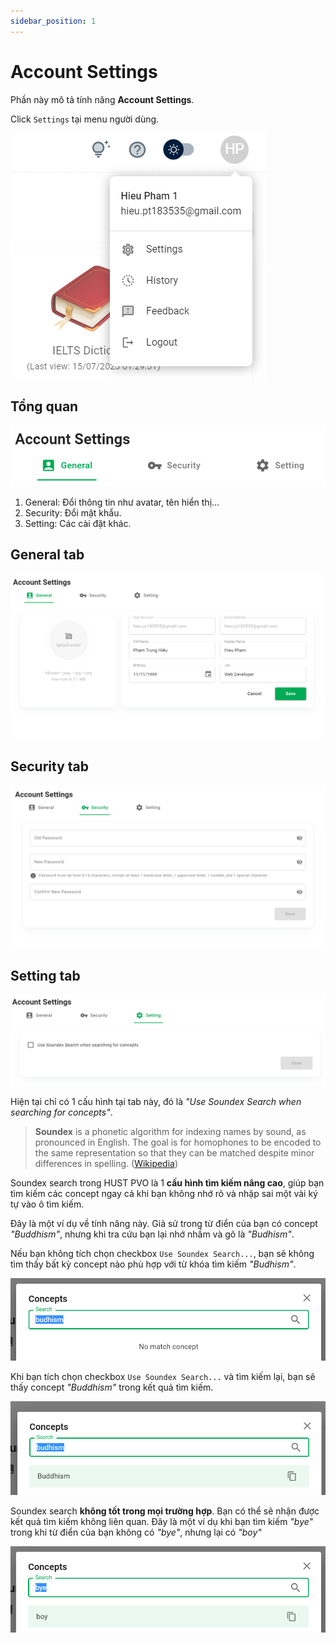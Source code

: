 ```yaml
---
sidebar_position: 1
---
```


# Account Settings

Phần này mô tả tính năng **Account Settings**.

Click ```Settings``` tại menu người dùng.

![User menu](../img/userMenu.png)

## Tổng quan

![Account settings tabs](./img/tabs.png)

1. General: Đổi thông tin như avatar, tên hiển thị...
2. Security: Đổi mật khẩu.
3. Setting: Các cài đặt khác.

## General tab

![General tab](./img/generalTab.png)

## Security tab

![Security tab](./img/securityTab.png)

## Setting tab

![Setting tab](./img/settingTab.png)

Hiện tại chỉ có 1 cấu hình tại tab này, đó là *"Use Soundex Search when searching for concepts"*.

>**Soundex** is a phonetic algorithm for indexing names by sound, as pronounced in English. The goal is for homophones to be encoded to the same representation so that they can be matched despite minor differences in spelling. ([Wikipedia](https://en.wikipedia.org/wiki/Soundex))

Soundex search trong HUST PVO là 1 **cấu hình tìm kiếm nâng cao**, giúp bạn tìm kiếm các concept ngay cả khi bạn không nhớ rõ và nhập sai một vài ký tự vào ô tìm kiếm.

Đây là một ví dụ về tính năng này. Giả sử trong từ điển của bạn có concept *"Buddhism"*, nhưng khi tra cứu bạn lại nhớ nhầm và gõ là *"Budhism"*.

Nếu bạn không tích chọn checkbox ```Use Soundex Search...```, bạn sẽ không tìm thấy bất kỳ concept nào phù hợp với từ khóa tìm kiếm *"Budhism"*.

![Before use soundex](./img/beforeUseSoundex.png)

Khi bạn tích chọn checkbox ```Use Soundex Search...``` và tìm kiếm lại, bạn sẽ thấy concept *"Buddhism"* trong kết quả tìm kiếm.

![After use soundex](./img/afterUseSonudex.png)

Soundex search **không tốt trong mọi trường hợp**. Bạn có thể sẽ nhận được kết quả tìm kiếm không liên quan. Đây là một ví dụ khi bạn tìm kiếm *"bye"* trong khi từ điển của bạn không có *"bye"*, nhưng lại có *"boy"*

![Problem when use soundex](./img/problemUseSoundex.png)


